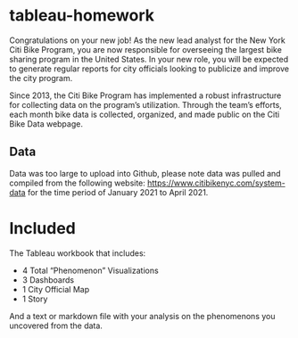 # tableau-homework

Congratulations on your new job! As the new lead analyst for the New York Citi Bike Program, you are now responsible for overseeing the largest bike sharing program in the United States. In your new role, you will be expected to generate regular reports for city officials looking to publicize and improve the city program.

Since 2013, the Citi Bike Program has implemented a robust infrastructure for collecting data on the program’s utilization. Through the team’s efforts, each month bike data is collected, organized, and made public on the Citi Bike Data webpage.

## Data
Data was too large to upload into Github, please note data was pulled and compiled from the following website: https://www.citibikenyc.com/system-data for the time period of January 2021 to April 2021. 

# Included
The Tableau  workbook that includes:
 - 4 Total “Phenomenon” Visualizations
 - 3 Dashboards
 - 1 City Official Map
 - 1 Story

And a text or markdown file with your analysis on the phenomenons you uncovered from the data.
